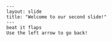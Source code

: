     ---
    layout: slide
    title: "Welcome to our second slide!"
    ---
    beat it flaps
    Use the left arrow to go back! 
